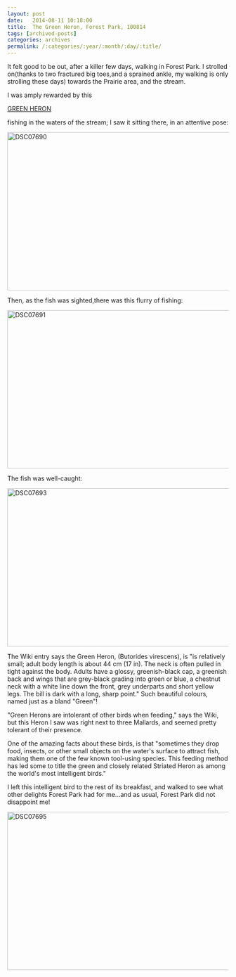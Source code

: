 ```yaml
---
layout: post
date:	2014-08-11 10:18:00
title:  The Green Heron, Forest Park, 100814
tags: [archived-posts]
categories: archives
permalink: /:categories/:year/:month/:day/:title/
---
```

It felt good to be out, after a killer few days, walking in Forest Park. I strolled on(thanks to two fractured big toes,and a sprained ankle, my walking is only strolling these days) towards the Prairie area, and the stream.

I was amply rewarded by this 

<a href="http://en.wikipedia.org/wiki/Green_heron"> GREEN HERON </a>

<lj-cut text="more about the Green Heron">

fishing in the waters of the stream; I saw it sitting there, in an attentive pose:

<a href="https://www.flickr.com/photos/86494503@N00/14900755643" title="DSC07690 by mohandep, on Flickr"><img src="https://farm4.staticflickr.com/3917/14900755643_59224d47fb_z.jpg" width="640" height="360" alt="DSC07690"></a>

Then, as the fish was sighted,there was this flurry of fishing:

<a href="https://www.flickr.com/photos/86494503@N00/14857904066" title="DSC07691 by mohandep, on Flickr"><img src="https://farm6.staticflickr.com/5589/14857904066_a5b4c384e4_z.jpg" width="640" height="360" alt="DSC07691"></a>

The fish was well-caught:

<a href="https://www.flickr.com/photos/86494503@N00/14877846381" title="DSC07693 by mohandep, on Flickr"><img src="https://farm6.staticflickr.com/5584/14877846381_4dca0fd96e_z.jpg" width="640" height="360" alt="DSC07693"></a>

The Wiki entry says the Green Heron, (Butorides virescens), is "is relatively small; adult body length is about 44 cm (17 in). The neck is often pulled in tight against the body. Adults have a glossy, greenish-black cap, a greenish back and wings that are grey-black grading into green or blue, a chestnut neck with a white line down the front, grey underparts and short yellow legs. The bill is dark with a long, sharp point." Such beautiful colours, named just as a bland "Green"!

"Green Herons are intolerant of other birds when feeding," says the Wiki, but this Heron I saw was right next to three Mallards, and seemed pretty tolerant of their presence.

One of the amazing facts about these birds, is that "sometimes they drop food, insects, or other small objects on the water's surface to attract fish, making them one of the few known tool-using species. This feeding method has led some to title the green and closely related Striated Heron as among the world's most intelligent birds."

</lj-cut>

I left this intelligent bird to the rest of its breakfast, and walked to see what other delights Forest Park had for me...and as usual, Forest Park did not disappoint me!

<a href="https://www.flickr.com/photos/86494503@N00/14694356257" title="DSC07695 by mohandep, on Flickr"><img src="https://farm4.staticflickr.com/3903/14694356257_e99e0cc66d_z.jpg" width="640" height="360" alt="DSC07695"></a>
